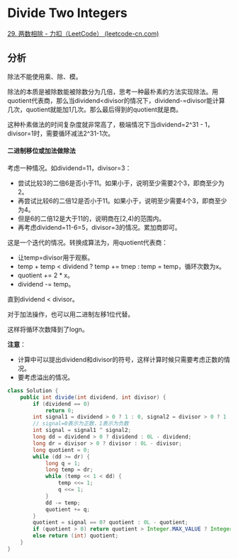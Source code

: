 # Divide Two Integers

[29. 两数相除 - 力扣（LeetCode） (leetcode-cn.com)](https://leetcode-cn.com/problems/divide-two-integers/)

## 分析

除法不能使用乘、除、模。

除法的本质是被除数能被除数分为几倍，思考一种最朴素的方法实现除法。用quotient代表商，那么当dividend<divisor的情况下，dividend-=divisor能计算几次，quotient就能加1几次。那么最后得到的quotient就是商。

这种朴素做法的时间复杂度就非常高了，极端情况下当dividend=2^31 - 1，divisor=1时，需要循环减法2^31-1次。

#### 二进制移位或加法做除法

考虑一种情况。如dividend=11，divisor=3：

*   尝试比较3的二倍6是否小于11。如果小于，说明至少需要2个3，即商至少为2。
*   再尝试比较6的二倍12是否小于11。如果小于，说明至少需要4个3，即商至少为4。
*   但是6的二倍12是大于11的，说明商在[2,4)的范围内。
*   再考虑dividend=11-6=5，divisor=3的情况。累加商即可。

这是一个迭代的情况。转换成算法为，用quotient代表商：

*   让temp=divisor用于观察。
*   temp + temp < dividend ? temp += tmep : temp = temp，循环次数为x。
*   quotient += 2 \* x。
*   dividend -= temp。

直到dividend < divisor。

对于加法操作，也可以用二进制左移1位代替。

这样将循环次数降到了logn。

**注意**：

*   计算中可以提出dividend和divisor的符号，这样计算时候只需要考虑正数的情况。
*   要考虑溢出的情况。

```java
class Solution {
    public int divide(int dividend, int divisor) {
        if (dividend == 0)
            return 0;
        int signal1 = dividend > 0 ? 1 : 0, signal2 = divisor > 0 ? 1 : 0;
        // signal=0表示为正数，1表示为负数
        int signal = signal1 ^ signal2;
        long dd = dividend > 0 ? dividend : 0L - dividend;
        long dr = divisor > 0 ? divisor : 0L - divisor;
        long quotient = 0;
        while (dd >= dr) {
            long q = 1;
            long temp = dr;
            while (temp << 1 < dd) {
                temp <<= 1;
                q <<= 1;
            }
            dd -= temp;
            quotient += q;
        }
        quotient = signal == 0? quotient : 0L - quotient;
        if (quotient > 0) return quotient > Integer.MAX_VALUE ? Integer.MAX_VALUE : (int) quotient;
        else return (int) quotient;
    }
}
```

